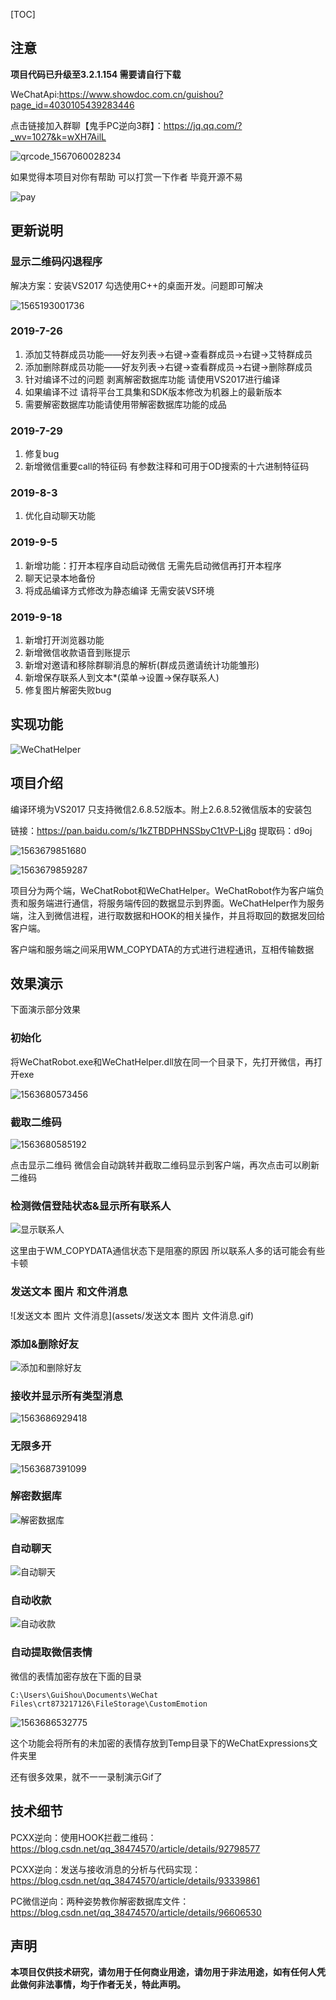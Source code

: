 [TOC]

## 注意

**项目代码已升级至3.2.1.154 需要请自行下载**

WeChatApi:https://www.showdoc.com.cn/guishou?page_id=4030105439283446

点击链接加入群聊【鬼手PC逆向3群】：https://jq.qq.com/?_wv=1027&k=wXH7AilL

![qrcode_1567060028234](assets/qrcode_1567060028234.jpg)

如果觉得本项目对你有帮助 可以打赏一下作者 毕竟开源不易

![pay](assets/pay-1568254682441.jpg)

## 更新说明

### 显示二维码闪退程序

解决方案：安装VS2017 勾选使用C++的桌面开发。问题即可解决

![1565193001736](assets/1565193001736.png)

### 2019-7-26

1. 添加艾特群成员功能——好友列表->右键->查看群成员->右键->艾特群成员
2. 添加删除群成员功能——好友列表->右键->查看群成员->右键->删除群成员
3. 针对编译不过的问题 剥离解密数据库功能 请使用VS2017进行编译 
4. 如果编译不过 请将平台工具集和SDK版本修改为机器上的最新版本
5. 需要解密数据库功能请使用带解密数据库功能的成品

### 2019-7-29

1. 修复bug
2. 新增微信重要call的特征码 有参数注释和可用于OD搜索的十六进制特征码

### 2019-8-3

1. 优化自动聊天功能

### 2019-9-5

1. 新增功能：打开本程序自动启动微信 无需先启动微信再打开本程序
2. 聊天记录本地备份
3. 将成品编译方式修改为静态编译 无需安装VS环境

### 2019-9-18

1. 新增打开浏览器功能
2. 新增微信收款语音到账提示
3. 新增对邀请和移除群聊消息的解析(群成员邀请统计功能雏形)
4. 新增保存联系人到文本*(菜单->设置->保存联系人)
5. 修复图片解密失败bug

## 实现功能

![WeChatHelper](assets/WeChatHelper.png)

## 项目介绍

编译环境为VS2017 只支持微信2.6.8.52版本。附上2.6.8.52微信版本的安装包

链接：https://pan.baidu.com/s/1kZTBDPHNSSbyC1tVP-Lj8g
提取码：d9oj

![1563679851680](assets/1563679851680.png)

![1563679859287](assets/1563679859287.png)

项目分为两个端，WeChatRobot和WeChatHelper。WeChatRobot作为客户端负责和服务端进行通信，将服务端传回的数据显示到界面。WeChatHelper作为服务端，注入到微信进程，进行取数据和HOOK的相关操作，并且将取回的数据发回给客户端。

客户端和服务端之间采用WM_COPYDATA的方式进行进程通讯，互相传输数据

## 效果演示

下面演示部分效果

### 初始化

将WeChatRobot.exe和WeChatHelper.dll放在同一个目录下，先打开微信，再打开exe

![1563680573456](assets/1563680573456.png)

### 截取二维码

![1563680585192](assets/1563680585192.png)

点击显示二维码 微信会自动跳转并截取二维码显示到客户端，再次点击可以刷新二维码

### 检测微信登陆状态&显示所有联系人

![显示联系人](assets/显示联系人.gif)

这里由于WM_COPYDATA通信状态下是阻塞的原因 所以联系人多的话可能会有些卡顿

### 发送文本 图片 和文件消息 

![发送文本 图片 文件消息](assets/发送文本 图片 文件消息.gif)

### 添加&删除好友

![添加和删除好友](assets/添加和删除好友.gif)

### 接收并显示所有类型消息

![1563686929418](assets/1563686929418.png)

### 无限多开

![1563687391099](assets/1563687391099.png)

### 解密数据库

![解密数据库](assets/解密数据库.gif)

### 自动聊天

![自动聊天](assets/自动聊天.gif)

### 自动收款

![自动收款](assets/自动收款.gif)

### 自动提取微信表情

微信的表情加密存放在下面的目录

``C:\Users\GuiShou\Documents\WeChat Files\crt873217126\FileStorage\CustomEmotion``

![1563686532775](assets/1563686532775.png)

这个功能会将所有的未加密的表情存放到Temp目录下的WeChatExpressions文件夹里

还有很多效果，就不一一录制演示Gif了

## 技术细节

PCXX逆向：使用HOOK拦截二维码：https://blog.csdn.net/qq_38474570/article/details/92798577

PCXX逆向：发送与接收消息的分析与代码实现：https://blog.csdn.net/qq_38474570/article/details/93339861

PC微信逆向：两种姿势教你解密数据库文件：https://blog.csdn.net/qq_38474570/article/details/96606530

## 声明

**本项目仅供技术研究，请勿用于任何商业用途，请勿用于非法用途，如有任何人凭此做何非法事情，均于作者无关，特此声明。**
